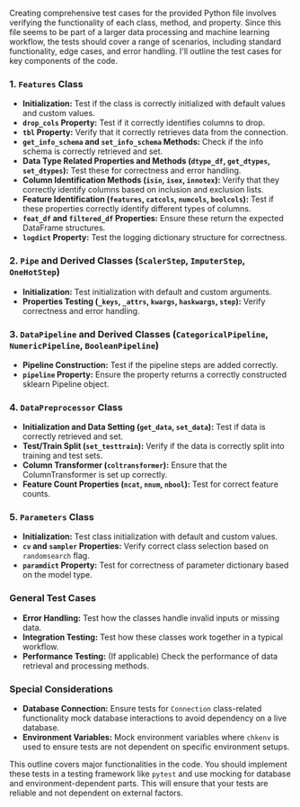 Creating comprehensive test cases for the provided Python file involves verifying the functionality of each class, method, and property. Since this file seems to be part of a larger data processing and machine learning workflow, the tests should cover a range of scenarios, including standard functionality, edge cases, and error handling. I'll outline the test cases for key components of the code.

### 1. `Features` Class
- **Initialization:** Test if the class is correctly initialized with default values and custom values.
- **`drop_cols` Property:** Test if it correctly identifies columns to drop.
- **`tbl` Property:** Verify that it correctly retrieves data from the connection.
- **`get_info_schema` and `set_info_schema` Methods:** Check if the info schema is correctly retrieved and set.
- **Data Type Related Properties and Methods (`dtype_df`, `get_dtypes`, `set_dtypes`):** Test these for correctness and error handling.
- **Column Identification Methods (`isin`, `isex`, `innotex`):** Verify that they correctly identify columns based on inclusion and exclusion lists.
- **Feature Identification (`features`, `catcols`, `numcols`, `boolcols`):** Test if these properties correctly identify different types of columns.
- **`feat_df` and `filtered_df` Properties:** Ensure these return the expected DataFrame structures.
- **`logdict` Property:** Test the logging dictionary structure for correctness.

### 2. `Pipe` and Derived Classes (`ScalerStep`, `ImputerStep`, `OneHotStep`)
- **Initialization:** Test initialization with default and custom arguments.
- **Properties Testing (`_keys`, `_attrs`, `kwargs`, `haskwargs`, `step`):** Verify correctness and error handling.

### 3. `DataPipeline` and Derived Classes (`CategoricalPipeline`, `NumericPipeline`, `BooleanPipeline`)
- **Pipeline Construction:** Test if the pipeline steps are added correctly.
- **`pipeline` Property:** Ensure the property returns a correctly constructed sklearn Pipeline object.

### 4. `DataPreprocessor` Class
- **Initialization and Data Setting (`get_data`, `set_data`):** Test if data is correctly retrieved and set.
- **Test/Train Split (`set_testtrain`):** Verify if the data is correctly split into training and test sets.
- **Column Transformer (`coltransformer`):** Ensure that the ColumnTransformer is set up correctly.
- **Feature Count Properties (`ncat`, `nnum`, `nbool`):** Test for correct feature counts.

### 5. `Parameters` Class
- **Initialization:** Test class initialization with default and custom values.
- **`cv` and `sampler` Properties:** Verify correct class selection based on `randomsearch` flag.
- **`paramdict` Property:** Test for correctness of parameter dictionary based on the model type.

### General Test Cases
- **Error Handling:** Test how the classes handle invalid inputs or missing data.
- **Integration Testing:** Test how these classes work together in a typical workflow.
- **Performance Testing:** (If applicable) Check the performance of data retrieval and processing methods.

### Special Considerations
- **Database Connection:** Ensure tests for `Connection` class-related functionality mock database interactions to avoid dependency on a live database.
- **Environment Variables:** Mock environment variables where `chkenv` is used to ensure tests are not dependent on specific environment setups.

This outline covers major functionalities in the code. You should implement these tests in a testing framework like `pytest` and use mocking for database and environment-dependent parts. This will ensure that your tests are reliable and not dependent on external factors.
